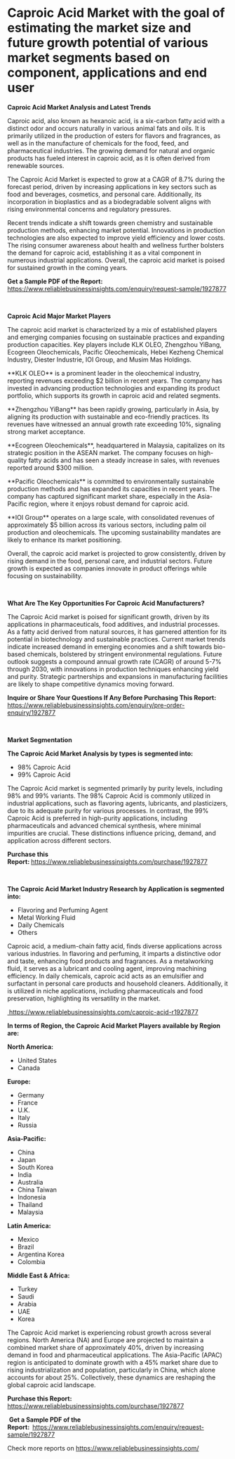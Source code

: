 <p><h1>Caproic Acid Market with the goal of estimating the market size and future growth potential of various market segments based on component, applications and end user</h1></p><p><strong>Caproic Acid Market Analysis and Latest Trends</strong></p>
<p><p>Caproic acid, also known as hexanoic acid, is a six-carbon fatty acid with a distinct odor and occurs naturally in various animal fats and oils. It is primarily utilized in the production of esters for flavors and fragrances, as well as in the manufacture of chemicals for the food, feed, and pharmaceutical industries. The growing demand for natural and organic products has fueled interest in caproic acid, as it is often derived from renewable sources.</p><p>The Caproic Acid Market is expected to grow at a CAGR of 8.7% during the forecast period, driven by increasing applications in key sectors such as food and beverages, cosmetics, and personal care. Additionally, its incorporation in bioplastics and as a biodegradable solvent aligns with rising environmental concerns and regulatory pressures. </p><p>Recent trends indicate a shift towards green chemistry and sustainable production methods, enhancing market potential. Innovations in production technologies are also expected to improve yield efficiency and lower costs. The rising consumer awareness about health and wellness further bolsters the demand for caproic acid, establishing it as a vital component in numerous industrial applications. Overall, the caproic acid market is poised for sustained growth in the coming years.</p></p>
<p><strong>Get a Sample PDF of the Report:&nbsp;</strong> <a href="https://www.reliablebusinessinsights.com/enquiry/request-sample/1927877?utm_campaign=3288&utm_medium=2&utm_source=Github&utm_content=ia&utm_term=28032025&utm_id=caproic-acid">https://www.reliablebusinessinsights.com/enquiry/request-sample/1927877</a></p>
<p>&nbsp;</p>
<p><strong>Caproic Acid Major Market Players</strong></p>
<p><p>The caproic acid market is characterized by a mix of established players and emerging companies focusing on sustainable practices and expanding production capacities. Key players include KLK OLEO, Zhengzhou YiBang, Ecogreen Oleochemicals, Pacific Oleochemicals, Hebei Kezheng Chemical Industry, Diester Industrie, IOI Group, and Musim Mas Holdings.</p><p>**KLK OLEO** is a prominent leader in the oleochemical industry, reporting revenues exceeding $2 billion in recent years. The company has invested in advancing production technologies and expanding its product portfolio, which supports its growth in caproic acid and related segments.</p><p>**Zhengzhou YiBang** has been rapidly growing, particularly in Asia, by aligning its production with sustainable and eco-friendly practices. Its revenues have witnessed an annual growth rate exceeding 10%, signaling strong market acceptance.</p><p>**Ecogreen Oleochemicals**, headquartered in Malaysia, capitalizes on its strategic position in the ASEAN market. The company focuses on high-quality fatty acids and has seen a steady increase in sales, with revenues reported around $300 million.</p><p>**Pacific Oleochemicals** is committed to environmentally sustainable production methods and has expanded its capacities in recent years. The company has captured significant market share, especially in the Asia-Pacific region, where it enjoys robust demand for caproic acid.</p><p>**IOI Group** operates on a large scale, with consolidated revenues of approximately $5 billion across its various sectors, including palm oil production and oleochemicals. The upcoming sustainability mandates are likely to enhance its market positioning.</p><p>Overall, the caproic acid market is projected to grow consistently, driven by rising demand in the food, personal care, and industrial sectors. Future growth is expected as companies innovate in product offerings while focusing on sustainability.</p></p>
<p>&nbsp;</p>
<p><strong>What Are The Key Opportunities For Caproic Acid Manufacturers?</strong></p>
<p><p>The Caproic Acid market is poised for significant growth, driven by its applications in pharmaceuticals, food additives, and industrial processes. As a fatty acid derived from natural sources, it has garnered attention for its potential in biotechnology and sustainable practices. Current market trends indicate increased demand in emerging economies and a shift towards bio-based chemicals, bolstered by stringent environmental regulations. Future outlook suggests a compound annual growth rate (CAGR) of around 5-7% through 2030, with innovations in production techniques enhancing yield and purity. Strategic partnerships and expansions in manufacturing facilities are likely to shape competitive dynamics moving forward.</p></p>
<p><strong>Inquire or Share Your Questions If Any Before Purchasing This Report:</strong> <a href="https://www.reliablebusinessinsights.com/enquiry/pre-order-enquiry/1927877?utm_campaign=3288&utm_medium=2&utm_source=Github&utm_content=ia&utm_term=28032025&utm_id=caproic-acid">https://www.reliablebusinessinsights.com/enquiry/pre-order-enquiry/1927877</a></p>
<p>&nbsp;</p>
<p><strong>Market Segmentation</strong></p>
<p><strong>The Caproic Acid Market Analysis by types is segmented into:</strong></p>
<p><ul><li>98% Caproic Acid</li><li>99% Caproic Acid</li></ul></p>
<p><p>The Caproic Acid market is segmented primarily by purity levels, including 98% and 99% variants. The 98% Caproic Acid is commonly utilized in industrial applications, such as flavoring agents, lubricants, and plasticizers, due to its adequate purity for various processes. In contrast, the 99% Caproic Acid is preferred in high-purity applications, including pharmaceuticals and advanced chemical synthesis, where minimal impurities are crucial. These distinctions influence pricing, demand, and application across different sectors.</p></p>
<p><strong>Purchase this Report:&nbsp;</strong><a href="https://www.reliablebusinessinsights.com/purchase/1927877?utm_campaign=3288&utm_medium=2&utm_source=Github&utm_content=ia&utm_term=28032025&utm_id=caproic-acid">https://www.reliablebusinessinsights.com/purchase/1927877</a></p>
<p>&nbsp;</p>
<p><strong>The Caproic Acid Market Industry Research by Application is segmented into:</strong></p>
<p><ul><li>Flavoring and Perfuming Agent</li><li>Metal Working Fluid</li><li>Daily Chemicals</li><li>Others</li></ul></p>
<p><p>Caproic acid, a medium-chain fatty acid, finds diverse applications across various industries. In flavoring and perfuming, it imparts a distinctive odor and taste, enhancing food products and fragrances. As a metalworking fluid, it serves as a lubricant and cooling agent, improving machining efficiency. In daily chemicals, caproic acid acts as an emulsifier and surfactant in personal care products and household cleaners. Additionally, it is utilized in niche applications, including pharmaceuticals and food preservation, highlighting its versatility in the market.</p></p>
<p><a href="https://www.reliablebusinessinsights.com/caproic-acid-r1927877?utm_campaign=3288&utm_medium=2&utm_source=Github&utm_content=ia&utm_term=28032025&utm_id=caproic-acid">&nbsp;https://www.reliablebusinessinsights.com/caproic-acid-r1927877</a></p>
<p><strong>In terms of Region, the Caproic Acid Market Players available by Region are:</strong></p>
<p>
    <p> <strong> North America: </strong>
        <ul>
            <li>United States</li>
            <li>Canada</li>
        </ul>
        </p> 
    <p> <strong> Europe: </strong>
        <ul>
            <li>Germany</li>
            <li>France</li>
            <li>U.K.</li>
            <li>Italy</li>
            <li>Russia</li>
        </ul>
        </p> 
    <p> <strong> Asia-Pacific: </strong>
        <ul>
            <li>China</li>
            <li>Japan</li>
            <li>South Korea</li>
            <li>India</li>
            <li>Australia</li>
            <li>China Taiwan</li>
            <li>Indonesia</li>
            <li>Thailand</li>
            <li>Malaysia</li>
        </ul>
        </p> 
    <p> <strong> Latin America: </strong>
        <ul>
            <li>Mexico</li>
            <li>Brazil</li>
            <li>Argentina Korea</li>
            <li>Colombia</li>
        </ul>
        </p> 
    <p> <strong> Middle East & Africa: </strong>
        <ul>
            <li>Turkey</li>
            <li>Saudi</li>
            <li>Arabia</li>
            <li>UAE</li>
            <li>Korea</li>
        </ul>
    </p>
    </p>
<p><p>The Caproic Acid market is experiencing robust growth across several regions. North America (NA) and Europe are projected to maintain a combined market share of approximately 40%, driven by increasing demand in food and pharmaceutical applications. The Asia-Pacific (APAC) region is anticipated to dominate growth with a 45% market share due to rising industrialization and population, particularly in China, which alone accounts for about 25%. Collectively, these dynamics are reshaping the global caproic acid landscape.</p></p>
<p><strong>Purchase this Report: </strong><a href="https://www.reliablebusinessinsights.com/purchase/1927877?utm_campaign=3288&utm_medium=2&utm_source=Github&utm_content=ia&utm_term=28032025&utm_id=caproic-acid">https://www.reliablebusinessinsights.com/purchase/1927877</a></p>
<p>&nbsp;<strong>Get a Sample PDF of the Report:&nbsp;&nbsp;</strong><a href="https://www.reliablebusinessinsights.com/enquiry/request-sample/1927877?utm_campaign=3288&utm_medium=2&utm_source=Github&utm_content=ia&utm_term=28032025&utm_id=caproic-acid">https://www.reliablebusinessinsights.com/enquiry/request-sample/1927877</a></p>
<p><strong></strong></p>
<p>Check more reports on <a href="https://www.reliablebusinessinsights.com/?utm_campaign=3288&utm_medium=2&utm_source=Github&utm_content=ia&utm_term=28032025&utm_id=caproic-acid">https://www.reliablebusinessinsights.com/</a></p>